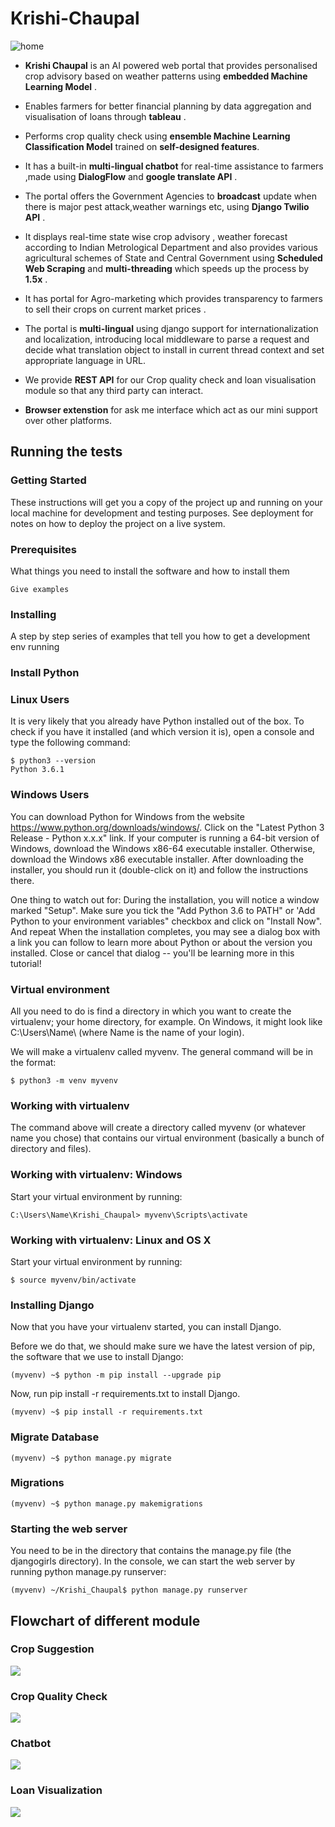 # Krishi-Chaupal
![home](img/home.jpeg)

* **Krishi Chaupal** is an AI powered web portal that provides personalised crop advisory based on weather patterns using **embedded Machine Learning Model** . 

* Enables farmers for better financial planning by data aggregation and visualisation of loans through **tableau** . 

- Performs crop quality check using **ensemble Machine Learning Classification Model** trained on **self-designed features**. 

- It has a built-in **multi-lingual chatbot** for real-time assistance to farmers ,made using **DialogFlow** and **google translate API** . 

- The portal offers the Government Agencies to **broadcast** update when there is major pest attack,weather warnings etc, using **Django Twilio API** . 

- It displays real-time state wise crop advisory , weather forecast according to Indian Metrological Department and also provides various agricultural schemes of State and Central Government using **Scheduled Web Scraping** and **multi-threading** which speeds up the process by **1.5x** . 

- It has portal for Agro-marketing which provides transparency to farmers to sell their crops on current market prices . 

- The  portal is **multi-lingual** using django support for internationalization and localization, introducing local middleware to parse a request and decide what translation object to install in current thread context and set appropriate language in URL. 

- We provide **REST API** for our Crop quality check and loan visualisation module so that any third party can interact. 

- **Browser extenstion** for ask me interface which act as our mini support over other platforms.

## Running the tests

### Getting Started

These instructions will get you a copy of the project up and running on your local machine for development and testing purposes. See deployment for notes on how to deploy the project on a live system.

### Prerequisites

What things you need to install the software and how to install them

```
Give examples
```

### Installing

A step by step series of examples that tell you how to get a development env running
### Install Python

### Linux Users
It is very likely that you already have Python installed out of the box. To check if you have it installed (and which version it is), open a console and type the following command:

```
$ python3 --version
Python 3.6.1
```
### Windows Users
You can download Python for Windows from the website https://www.python.org/downloads/windows/. Click on the "Latest Python 3 Release - Python x.x.x" link. If your computer is running a 64-bit version of Windows, download the Windows x86-64 executable installer. Otherwise, download the Windows x86 executable installer. After downloading the installer, you should run it (double-click on it) and follow the instructions there.

One thing to watch out for: During the installation, you will notice a window marked "Setup". Make sure you tick the "Add Python 3.6 to PATH" or 'Add Python to your environment variables" checkbox and click on "Install Now".
And repeat
When the installation completes, you may see a dialog box with a link you can follow to learn more about Python or about the version you installed. Close or cancel that dialog -- you'll be learning more in this tutorial!

### Virtual environment
All you need to do is find a directory in which you want to create the virtualenv; your home directory, for example. On Windows, it might look like C:\Users\Name\ (where Name is the name of your login).

We will make a virtualenv called myvenv. The general command will be in the format:
```
$ python3 -m venv myvenv

```
### Working with virtualenv
The command above will create a directory called myvenv (or whatever name you chose) that contains our virtual environment (basically a bunch of directory and files).

### Working with virtualenv: Windows
Start your virtual environment by running:
```
C:\Users\Name\Krishi_Chaupal> myvenv\Scripts\activate
```
### Working with virtualenv: Linux and OS X
Start your virtual environment by running:
```
$ source myvenv/bin/activate
```
### Installing Django
Now that you have your virtualenv started, you can install Django.

Before we do that, we should make sure we have the latest version of pip, the software that we use to install Django:
```
(myvenv) ~$ python -m pip install --upgrade pip
```
Now, run pip install -r requirements.txt to install Django.
```
(myvenv) ~$ pip install -r requirements.txt
```
### Migrate Database
```
(myvenv) ~$ python manage.py migrate
```
### Migrations
```
(myvenv) ~$ python manage.py makemigrations
```
### Starting the web server
You need to be in the directory that contains the manage.py file (the djangogirls directory). In the console, we can start the web server by running python manage.py runserver:
```
(myvenv) ~/Krishi_Chaupal$ python manage.py runserver
```

## Flowchart of different module

### Crop Suggestion
![](img/crop_suggestion.PNG)

### Crop Quality Check
![](img/MODEL.PNG)

### Chatbot
![](img/Chatbot.PNG)

### Loan Visualization
![](img/TABLEAU_FLOW.PNG)

